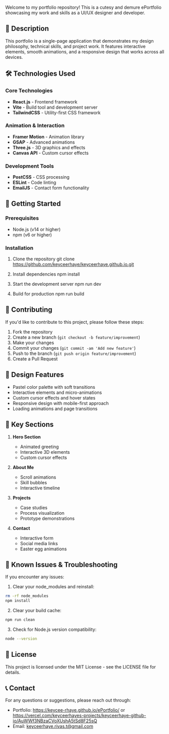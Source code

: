 Welcome to my portfolio repository! This is a cutesy and demure ePortfolio showcasing my work and skills as a UI/UX designer and developer.

## 📝 Description

This portfolio is a single-page application that demonstrates my design philosophy, technical skills, and project work. It features interactive elements, smooth animations, and a responsive design that works across all devices.

## 🛠️ Technologies Used

### Core Technologies
- **React.js** - Frontend framework
- **Vite** - Build tool and development server
- **TailwindCSS** - Utility-first CSS framework

### Animation & Interaction
- **Framer Motion** - Animation library
- **GSAP** - Advanced animations
- **Three.js** - 3D graphics and effects
- **Canvas API** - Custom cursor effects

### Development Tools
- **PostCSS** - CSS processing
- **ESLint** - Code linting
- **EmailJS** - Contact form functionality

## 🚀 Getting Started

### Prerequisites
- Node.js (v14 or higher)
- npm (v6 or higher)

### Installation
1. Clone the repository
git clone https://github.com/keyceerhaye/keyceerhaye.github.io.git

2. Install dependencies
npm install

3. Start the development server
npm run dev 

4. Build for production
npm run build

## 🤝 Contributing

If you'd like to contribute to this project, please follow these steps:
1. Fork the repository
2. Create a new branch (`git checkout -b feature/improvement`)
3. Make your changes
4. Commit your changes (`git commit -am 'Add new feature'`)
5. Push to the branch (`git push origin feature/improvement`)
6. Create a Pull Request

## 🎨 Design Features

- Pastel color palette with soft transitions
- Interactive elements and micro-animations
- Custom cursor effects and hover states
- Responsive design with mobile-first approach
- Loading animations and page transitions

## 📱 Key Sections

1. **Hero Section**
   - Animated greeting
   - Interactive 3D elements
   - Custom cursor effects

2. **About Me**
   - Scroll animations
   - Skill bubbles
   - Interactive timeline

3. **Projects**
   - Case studies
   - Process visualization
   - Prototype demonstrations

4. **Contact**
   - Interactive form
   - Social media links
   - Easter egg animations

## 🐛 Known Issues & Troubleshooting
If you encounter any issues:
1. Clear your node_modules and reinstall:
```bash
rm -rf node_modules
npm install
```

2. Clear your build cache:
```bash
npm run clean
```

3. Check for Node.js version compatibility:
```bash
node --version
```

## 📄 License
This project is licensed under the MIT License - see the LICENSE file for details.

## 📞 Contact
For any questions or suggestions, please reach out through:
- Portfolio: https://keycee-rhaye.github.io/ePortfolio/ or https://vercel.com/keyceerhayes-projects/keyceerhaye-github-io/AuWWf3NBzaCVoXUshA5tSd8F25sQ
- Email: keyceerhaye.rivas.t@gmail.com
